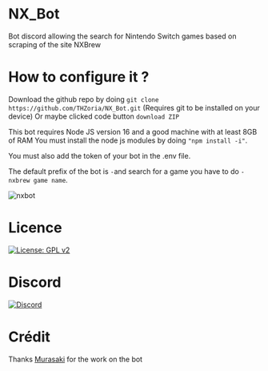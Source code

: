 # NX_Bot
Bot discord allowing the search for Nintendo Switch games based on scraping of the site NXBrew

# How to configure it ?

Download the github repo by doing `git clone https://github.com/THZoria/NX_Bot.git` (Requires git to be installed on your device) Or maybe clicked code button `download ZIP`

This bot requires Node JS version 16 and a good machine with at least 8GB of RAM
You must install the node js modules by doing `"npm install -i"`.

You must also add the token of your bot in the .env file.

The default prefix of the bot is `-`and search for a game you have to do `-nxbrew game name`.

![nxbot](https://user-images.githubusercontent.com/50277488/160104299-7dba49cb-312a-45da-8854-43749e50c96e.png)

# Licence

[![License: GPL v2](https://img.shields.io/badge/License-GPL%20v2-blue.svg)](https://github.com/THZoria/AtmoPack-Vanilla/blob/main/LICENCE)

# Discord

[![Discord](https://img.shields.io/discord/643436008452521984.svg?logo=discord&logoColor=white&label=Discord&color=7289DA)](https://discord.com/invite/4YkUZvC)

# Crédit 

Thanks [Murasaki](https://github.com/MurasakiNX) for the work on the bot
